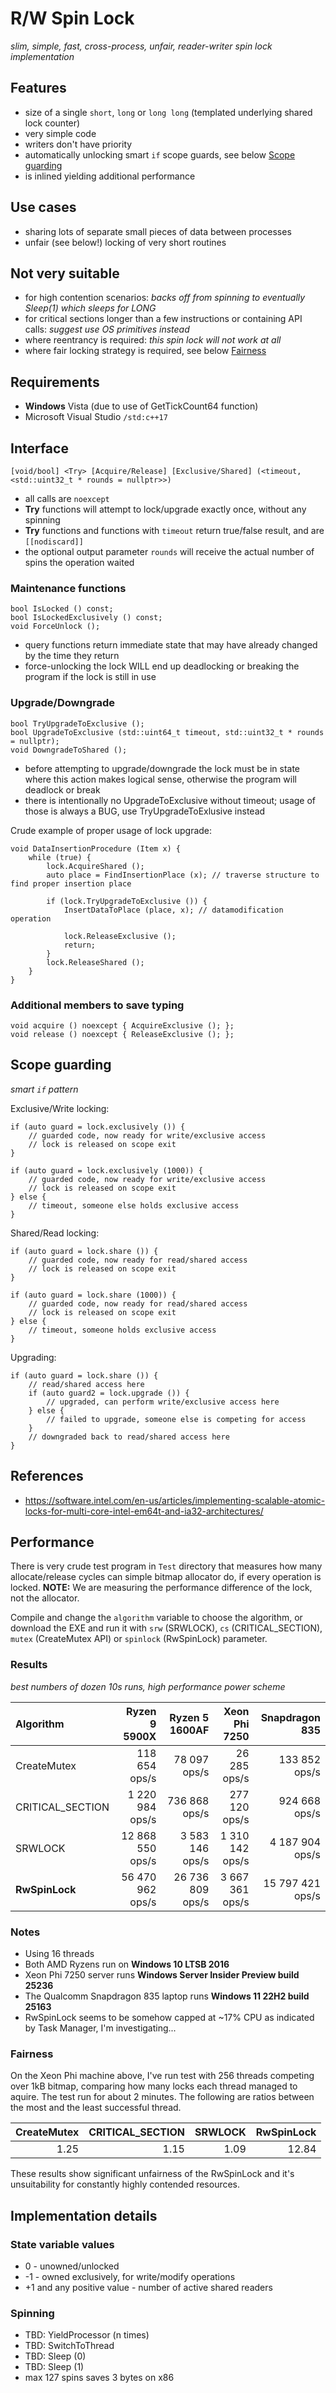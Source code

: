 # R/W Spin Lock
*slim, simple, fast, cross-process, unfair, reader-writer spin lock implementation*

## Features
* size of a single `short`, `long` or `long long` (templated underlying shared lock counter)
* very simple code
* writers don't have priority
* automatically unlocking smart `if` scope guards, see below [Scope guarding](#scope-guarding)
* is inlined yielding additional performance

## Use cases
* sharing lots of separate small pieces of data between processes
* unfair (see below!) locking of very short routines

## Not very suitable
* for high contention scenarios: *backs off from spinning to eventually Sleep(1) which sleeps for LONG*
* for critical sections longer than a few instructions or containing API calls: *suggest use OS primitives instead*
* where reentrancy is required: *this spin lock will not work at all*
* where fair locking strategy is required, see below [Fairness](#fairness)

## Requirements
* **Windows** Vista (due to use of GetTickCount64 function)
* Microsoft Visual Studio `/std:c++17`

## Interface

    [void/bool] <Try> [Acquire/Release] [Exclusive/Shared] (<timeout, <std::uint32_t * rounds = nullptr>>)

* all calls are `noexcept`
* **Try** functions will attempt to lock/upgrade exactly once, without any spinning
* **Try** functions and functions with `timeout` return true/false result, and are `[[nodiscard]]`
* the optional output parameter `rounds` will receive the actual number of spins the operation waited

### Maintenance functions

    bool IsLocked () const;
    bool IsLockedExclusively () const;
    void ForceUnlock ();

* query functions return immediate state that may have already changed by the time they return
* force-unlocking the lock WILL end up deadlocking or breaking the program if the lock is still in use

### Upgrade/Downgrade

    bool TryUpgradeToExclusive ();
    bool UpgradeToExclusive (std::uint64_t timeout, std::uint32_t * rounds = nullptr);
    void DowngradeToShared ();

* before attempting to upgrade/downgrade the lock must be in state where this action makes logical sense,
  otherwise the program will deadlock or break
* there is intentionally no UpgradeToExclusive without timeout; usage of those is always a BUG,
  use TryUpgradeToExlusive instead

Crude example of proper usage of lock upgrade:

    void DataInsertionProcedure (Item x) {
        while (true) {
            lock.AcquireShared ();
            auto place = FindInsertionPlace (x); // traverse structure to find proper insertion place
    
            if (lock.TryUpgradeToExclusive ()) {
                InsertDataToPlace (place, x); // datamodification operation
    
                lock.ReleaseExclusive ();
                return;
            }
            lock.ReleaseShared ();
        }
    }

### Additional members to save typing

    void acquire () noexcept { AcquireExclusive (); };
    void release () noexcept { ReleaseExclusive (); };

## Scope guarding
*smart `if` pattern*

Exclusive/Write locking:

    if (auto guard = lock.exclusively ()) {
        // guarded code, now ready for write/exclusive access
        // lock is released on scope exit
    }
    
    if (auto guard = lock.exclusively (1000)) {
        // guarded code, now ready for write/exclusive access
        // lock is released on scope exit
    } else {
        // timeout, someone else holds exclusive access
    }

Shared/Read locking:
    
    if (auto guard = lock.share ()) {
        // guarded code, now ready for read/shared access
        // lock is released on scope exit
    }
    
    if (auto guard = lock.share (1000)) {
        // guarded code, now ready for read/shared access
        // lock is released on scope exit
    } else {
        // timeout, someone holds exclusive access
    }

Upgrading:

    if (auto guard = lock.share ()) {
        // read/shared access here
        if (auto guard2 = lock.upgrade ()) {
            // upgraded, can perform write/exclusive access here
        } else {
            // failed to upgrade, someone else is competing for access
        }
        // downgraded back to read/shared access here
    }

## References
* https://software.intel.com/en-us/articles/implementing-scalable-atomic-locks-for-multi-core-intel-em64t-and-ia32-architectures/

## Performance
There is very crude test program in `Test` directory that measures how many allocate/release
cycles can simple bitmap allocator do, if every operation is locked. **NOTE:** We are measuring
the performance difference of the lock, not the allocator.

Compile and change the `algorithm` variable to choose the algorithm, or download the EXE and run it with
`srw` (SRWLOCK), `cs` (CRITICAL_SECTION), `mutex` (CreateMutex API) or `spinlock` (RwSpinLock) parameter.

### Results
*best numbers of dozen 10s runs, high performance power scheme*

| Algorithm | Ryzen 9 5900X | Ryzen 5 1600AF | Xeon Phi 7250 | Snapdragon 835 |
| :--- | ---: | ---: | ---: | ---: |
| CreateMutex | 118 654 ops/s | 78 097 ops/s | 26 285 ops/s | 133 852 ops/s |
| CRITICAL_SECTION | 1 220 984 ops/s | 736 868 ops/s | 277 120 ops/s | 924 668 ops/s |
| SRWLOCK | 12 868 550 ops/s | 3 583 146 ops/s | 1 310 142 ops/s | 4 187 904 ops/s |
| **RwSpinLock** | 56 470 962 ops/s | 26 736 809 ops/s | 3 667 361 ops/s | 15 797 421 ops/s |

### Notes
* Using 16 threads
* Both AMD Ryzens run on **Windows 10 LTSB 2016**
* Xeon Phi 7250 server runs **Windows Server Insider Preview build 25236**
* The Qualcomm Snapdragon 835 laptop runs **Windows 11 22H2 build 25163**
* RwSpinLock seems to be somehow capped at ~17% CPU as indicated by Task Manager, I'm investigating...

### Fairness
On the Xeon Phi machine above, I've run test with 256 threads competing over 1kB bitmap, comparing how
many locks each thread managed to aquire. The test run for about 2 minutes.
The following are ratios between the most and the least successful thread.

| CreateMutex | CRITICAL_SECTION | SRWLOCK | **RwSpinLock** |
| ---: | ---: | ---: | ---: |
| 1.25 | 1.15 | 1.09 | 12.84 |

These results show significant unfairness of the RwSpinLock and it's unsuitability for constantly
highly contended resources.

## Implementation details

### State variable values
* 0 - unowned/unlocked
* -1 - owned exclusively, for write/modify operations
* +1 and any positive value - number of active shared readers

### Spinning

* TBD: YieldProcessor (n times)
* TBD: SwitchToThread
* TBD: Sleep (0)
* TBD: Sleep (1)
* max 127 spins saves 3 bytes on x86
